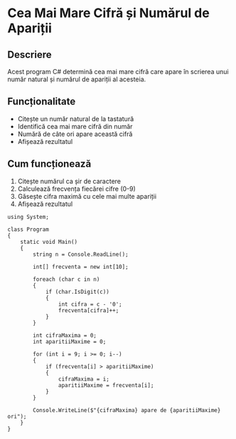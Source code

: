 # Cea Mai Mare Cifră și Numărul de Apariții

## Descriere
Acest program C# determină cea mai mare cifră care apare în scrierea unui număr natural și numărul de apariții al acesteia.

## Funcționalitate
- Citește un număr natural de la tastatură
- Identifică cea mai mare cifră din număr
- Numără de câte ori apare această cifră
- Afișează rezultatul

## Cum funcționează
1. Citește numărul ca șir de caractere
2. Calculează frecvența fiecărei cifre (0-9)
3. Găsește cifra maximă cu cele mai multe apariții
4. Afișează rezultatul


```
using System;

class Program
{
    static void Main()
    {
        string n = Console.ReadLine();
        
        int[] frecventa = new int[10];
        
        foreach (char c in n)
        {
            if (char.IsDigit(c))
            {
                int cifra = c - '0';
                frecventa[cifra]++;
            }
        }
        
        int cifraMaxima = 0;
        int aparitiiMaxime = 0;
        
        for (int i = 9; i >= 0; i--)
        {
            if (frecventa[i] > aparitiiMaxime)
            {
                cifraMaxima = i;
                aparitiiMaxime = frecventa[i];
            }
        }
        
        Console.WriteLine($"{cifraMaxima} apare de {aparitiiMaxime} ori");
    }
}
```
